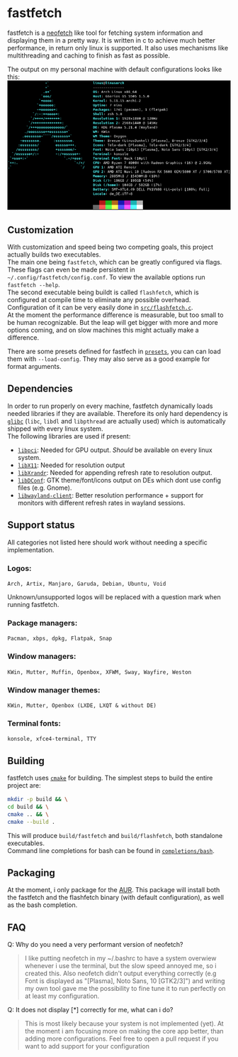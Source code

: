 # fastfetch

fastfetch is a [neofetch](https://github.com/dylanaraps/neofetch) like tool for fetching system information and displaying them in a pretty way. It is written in c to achieve much better performance, in return only linux is supported. It also uses mechanisms like multithreading and caching to finish as fast as possible.  
  
The output on my personal machine with default configurations looks like this:  
![example output](screenshots/example.png)

## Customization

With customization and speed being two competing goals, this project actually builds two executables.  
The main one being `fastfetch`, which can be greatly configured via flags. These flags can even be made persistent in `~/.config/fastfetch/config.conf`. To view the available options run `fastfetch --help`.  
The second executable being buildt is called `flashfetch`, which is configured at compile time to eliminate any possible overhead. Configuration of it can be very easily done in [`src/flashfetch.c`](src/flashfetch.c).  
At the moment the performance difference is measurable, but too small to be human recognizable. But the leap will get bigger with more and more options coming, and on slow machines this might actually make a difference.  
  
There are some presets defined for fastfech in [`presets`](presets), you can can load them with `--load-config`. They may also serve as a good example for format arguments.

## Dependencies

In order to run properly on every machine, fastfetch dynamically loads needed libraries if they are available. Therefore its only hard dependency is [`glibc`](https://www.gnu.org/software/libc/) (`libc`, `libdl` and `libpthread` are actually used) which is automatically shipped with every linux system.  
The following libraries are used if present:
* [`libpci`](https://github.com/pciutils/pciutils): Needed for GPU output. _Should_ be available on every linux system.
* [`libX11`](https://gitlab.freedesktop.org/xorg/lib/libx11): Needed for resolution output
* [`libXrandr`](https://gitlab.freedesktop.org/xorg/lib/libxrandr): Needed for appending refresh rate to resolution output.
* [`libDConf`](https://developer.gnome.org/dconf/unstable/DConfClient.html): GTK theme/font/icons output on DEs which dont use config files (e.g. Gnome).
* [`libwayland-client`](https://wayland.freedesktop.org/): Better resolution performance + support for monitors with different refresh rates in wayland sessions.  

## Support status
All categories not listed here should work without needing a specific implementation.

### Logos:  
```
Arch, Artix, Manjaro, Garuda, Debian, Ubuntu, Void
```
Unknown/unsupported logos will be replaced with a question mark when running fastfetch.
### Package managers:
```
Pacman, xbps, dpkg, Flatpak, Snap
```

### Window managers:
```
KWin, Mutter, Muffin, Openbox, XFWM, Sway, Wayfire, Weston
```

### Window manager themes:
```
KWin, Mutter, Openbox (LXDE, LXQT & without DE)
```

### Terminal fonts:
```
konsole, xfce4-terminal, TTY
```

## Building

fastfetch uses [`cmake`](https://cmake.org/) for building. The simplest steps to build the entire project are:  
```bash
mkdir -p build && \
cd build && \
cmake .. && \
cmake --build .
```
  
This will produce `build/fastfetch` and `build/flashfetch`, both standalone executables.  
Command line completions for bash can be found in [`completions/bash`](completions/bash).  

## Packaging

At the moment, i only package for the [AUR](https://aur.archlinux.org/packages/fastfetch-git/). This package will install both the fastfetch and the flashfetch binary (with default configuration), as well as the bash completion.

## FAQ

Q: Why do you need a very performant version of neofetch?
> I like putting neofetch in my ~/.bashrc to have a system overwiew whenever i use the terminal, but the slow speed annoyed me, so i created this. Also neofetch didn't output everything correctly (e.g Font is displayed as "[Plasma], Noto Sans, 10 [GTK2/3]") and writing my own tool gave me the possibility to fine tune it to run perfectly on at least my configuration.

Q: It does not display [*] correctly for me, what can i do?
> This is most likely because your system is not implemented (yet). At the moment i am focusing more on making the core app better, than adding more configurations. Feel free to open a pull request if you want to add support for your configuration

